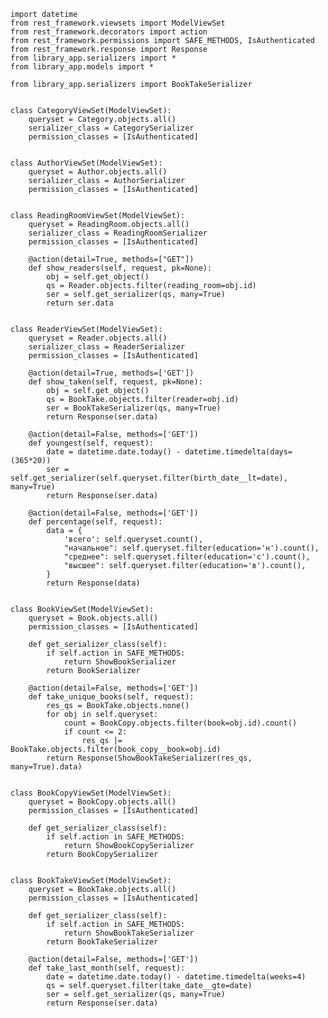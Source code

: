     import datetime
    from rest_framework.viewsets import ModelViewSet
    from rest_framework.decorators import action
    from rest_framework.permissions import SAFE_METHODS, IsAuthenticated
    from rest_framework.response import Response
    from library_app.serializers import *
    from library_app.models import *
    
    from library_app.serializers import BookTakeSerializer
    
    
    class CategoryViewSet(ModelViewSet):
        queryset = Category.objects.all()
        serializer_class = CategorySerializer
        permission_classes = [IsAuthenticated]
    
    
    class AuthorViewSet(ModelViewSet):
        queryset = Author.objects.all()
        serializer_class = AuthorSerializer
        permission_classes = [IsAuthenticated]
    
    
    class ReadingRoomViewSet(ModelViewSet):
        queryset = ReadingRoom.objects.all()
        serializer_class = ReadingRoomSerializer
        permission_classes = [IsAuthenticated]
    
        @action(detail=True, methods=["GET"])
        def show_readers(self, request, pk=None):
            obj = self.get_object()
            qs = Reader.objects.filter(reading_room=obj.id)
            ser = self.get_serializer(qs, many=True)
            return ser.data
    
    
    class ReaderViewSet(ModelViewSet):
        queryset = Reader.objects.all()
        serializer_class = ReaderSerializer
        permission_classes = [IsAuthenticated]
    
        @action(detail=True, methods=['GET'])
        def show_taken(self, request, pk=None):
            obj = self.get_object()
            qs = BookTake.objects.filter(reader=obj.id)
            ser = BookTakeSerializer(qs, many=True)
            return Response(ser.data)
    
        @action(detail=False, methods=['GET'])
        def youngest(self, request):
            date = datetime.date.today() - datetime.timedelta(days=(365*20))
            ser = self.get_serializer(self.queryset.filter(birth_date__lt=date), many=True)
            return Response(ser.data)
    
        @action(detail=False, methods=['GET'])
        def percentage(self, request):
            data = {
                'всего': self.queryset.count(),
                "начальное": self.queryset.filter(education='н').count(),
                "среднее": self.queryset.filter(education='с').count(),
                "высшее": self.queryset.filter(education='в').count(),
            }
            return Response(data)
    
    
    class BookViewSet(ModelViewSet):
        queryset = Book.objects.all()
        permission_classes = [IsAuthenticated]
    
        def get_serializer_class(self):
            if self.action in SAFE_METHODS:
                return ShowBookSerializer
            return BookSerializer
    
        @action(detail=False, methods=['GET'])
        def take_unique_books(self, request):
            res_qs = BookTake.objects.none()
            for obj in self.queryset:
                count = BookCopy.objects.filter(book=obj.id).count()
                if count <= 2:
                    res_qs |= BookTake.objects.filter(book_copy__book=obj.id)
            return Response(ShowBookTakeSerializer(res_qs, many=True).data)
    
    
    class BookCopyViewSet(ModelViewSet):
        queryset = BookCopy.objects.all()
        permission_classes = [IsAuthenticated]
    
        def get_serializer_class(self):
            if self.action in SAFE_METHODS:
                return ShowBookCopySerializer
            return BookCopySerializer
    
    
    class BookTakeViewSet(ModelViewSet):
        queryset = BookTake.objects.all()
        permission_classes = [IsAuthenticated]
    
        def get_serializer_class(self):
            if self.action in SAFE_METHODS:
                return ShowBookTakeSerializer
            return BookTakeSerializer
    
        @action(detail=False, methods=['GET'])
        def take_last_month(self, request):
            date = datetime.date.today() - datetime.timedelta(weeks=4)
            qs = self.queryset.filter(take_date__gte=date)
            ser = self.get_serializer(qs, many=True)
            return Response(ser.data)
    
    
